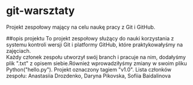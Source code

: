 # git-warsztaty
Projekt zespołowy mający na celu naukę pracy z Git i GitHub.

##opis projektu
To projekt zespołowy służący do nauki korzystania z systemu kontroli wersji Git i platformy GitHub, które praktykowałyśmy na zajęciach.  
Każdy członek zespołu utworzył swój branch i pracuje na nim, dodałyśmy plik  ".txt" z opisem siebie.Również wprowadziłyśmy zmiany w swoim pliku Python("hello.py").
Projekt oznaczony tagiem "v1.0".
Lista członków zespołu: Anastasiia Drozdenko, Daryna Pikovska, Sofiia Baidalinova
